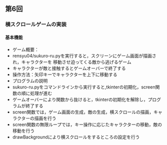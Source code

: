 ## 第6回
### 横スクロールゲームの実装
#### 基本機能
- ゲーム概要：
- rensyu04/sukuro-ru.pyを実行すると，スクリーンにゲーム画面が描画され，キャラクターを
移動させ迫ってくる敵から逃げるゲーム
- キャラクターが敵と接触するとゲームオーバーで終了する
- 操作方法：矢印キーでキャラクターを上下に移動する
- プログラムの説明
- sukuro-ru.pyをコマンドラインから実行すると,tkinterの初期化，screen関数の順に処理が進む
- ゲームオーバーにより関数から抜けると，tkinterの初期化を解除し，プログラムが終了する
- screen関数では，ゲーム画面の生成，敵の生成，横スクロールの描画，キャラクターの描画を行う
- screen関数の無限ループでは，キー操作に応じたキャラクターの移動，敵の移動を行う
- drawBackgroundにより横スクロールをするところの設定を行う